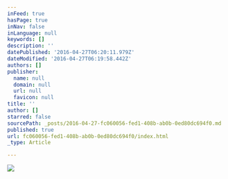 ```yaml
---
inFeed: true
hasPage: true
inNav: false
inLanguage: null
keywords: []
description: ''
datePublished: '2016-04-27T06:20:11.979Z'
dateModified: '2016-04-27T06:19:58.442Z'
authors: []
publisher:
  name: null
  domain: null
  url: null
  favicon: null
title: ''
author: []
starred: false
sourcePath: _posts/2016-04-27-fc060056-fed1-408b-ab0b-0ed80dc694f0.md
published: true
url: fc060056-fed1-408b-ab0b-0ed80dc694f0/index.html
_type: Article

---
```

![](https://the-grid-user-content.s3-us-west-2.amazonaws.com/9fe63106-c9a8-4892-9045-79f003e6e30f.jpg)